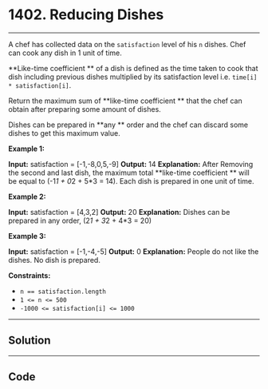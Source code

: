 # 1402. Reducing Dishes

---

A chef has collected data on the `satisfaction` level of his `n` dishes. Chef can cook any dish in 1 unit of time.

**Like-time coefficient ** of a dish is defined as the time taken to cook that dish including previous dishes multiplied by its satisfaction level i.e. `time[i] * satisfaction[i]`.

Return the maximum sum of **like-time coefficient ** that the chef can obtain after preparing some amount of dishes.

Dishes can be prepared in **any ** order and the chef can discard some dishes to get this maximum value.

 

**Example 1:**


**Input:** satisfaction = [-1,-8,0,5,-9]
**Output:** 14
**Explanation:** After Removing the second and last dish, the maximum total **like-time coefficient ** will be equal to (-1*1 + 0*2 + 5*3 = 14).
Each dish is prepared in one unit of time.

**Example 2:**


**Input:** satisfaction = [4,3,2]
**Output:** 20
**Explanation:** Dishes can be prepared in any order, (2*1 + 3*2 + 4*3 = 20)


**Example 3:**


**Input:** satisfaction = [-1,-4,-5]
**Output:** 0
**Explanation:** People do not like the dishes. No dish is prepared.


 

**Constraints:**

  * `n == satisfaction.length`
  * `1 <= n <= 500`
  * `-1000 <= satisfaction[i] <= 1000`

---

## Solution



---

## Code
```python


```